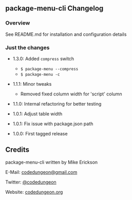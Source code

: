 ## package-menu-cli Changelog

### Overview
See README.md for installation and configuration details

### Just the changes

- 1.3.0: Added `compress` switch
    - `$ package-menu --compress`
    - `$ package-menu -c`

- 1.1.1: Minor tweaks
    - Removed fixed column width for 'script' column
    
- 1.1.0: Internal refactoring for better testing

- 1.0.1: Adjust table width

- 1.0.1: Fix issue with package.json path

- 1.0.0: First tagged release



## Credits

package-menu-cli written by Mike Erickson

E-Mail: [codedungeon@gmail.com](mailto:codedungeon@gmail.com)

Twitter: [@codedungeon](http://twitter.com/codedungeon)

Website: [codedungeon.org](http://codedungeon.org)
